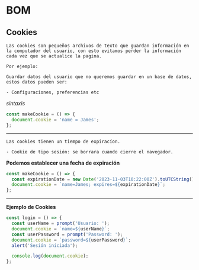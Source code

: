 # BOM

## Cookies

```
Las cookies son pequeños archivos de texto que guardan información en la computador del usuario, con esto evitamos perder la información cada vez que se actualice la pagina.

Por ejemplo:

Guardar datos del usuario que no queremos guardar en un base de datos, estos datos pueden ser:

- Configuraciones, preferencias etc

```

_sintaxis_

```js
const makeCookie = () => {
  document.cookie = 'name = James';
};
```

---

```
Las cookies tienen un tiempo de expiracíon.

- Cookie de tipo sesión: se borrara cuando cierre el navegador.
```

**Podemos establecer una fecha de expiración**

```js
const makeCookie = () => {
  const expirationDate = new Date('2023-11-03T10:22:00Z').toUTCString();
  document.cookie = `name=James; expires=${expirationDate}`;
};
```

---

**Ejemplo de Cookies**

```js
const login = () => {
  const userName = prompt('Usuario: ');
  document.cookie = `name=${userName}`;
  const userPassword = prompt('Password: ');
  document.cookie = `password=${userPassword}`;
  alert('Sesión iniciada');

  console.log(document.cookie);
};
```
